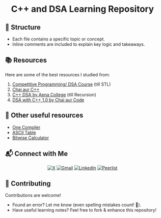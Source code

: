 <h1 align="center">C++ and DSA Learning Repository</h1>

## 📂 Structure
- Each file contains a specific topic or concept.
- Inline comments are included to explain key logic and takeaways.

## 📚 Resources
Here are some of the best resources I studied from: 

1. [Competitive Programming/ DSA Course](https://www.youtube.com/playlist?list=PLauivoElc3ggagradg8MfOZreCMmXMmJ-) (till STL)
2. [Chai aur C++](https://www.youtube.com/playlist?list=PLu71SKxNbfoCPfgKZS8UE0MDuwiKvL8zi)
3. [C++ DSA by Apna College](https://developer.mozilla.org/en-US/docs/Web/JavaScript) (till Recursion)
4. [DSA with C++ 1.0 by Chai aur Code](https://courses.chaicode.com/learn/batch/DSA-with-Cpp-1)

## 🔗 Other useful resources
- [One Compiler](https://onecompiler.com/cpp)
- [ASCII Table](https://www.asciitable.com/)
- [Bitwise Calculator](https://tc39.es/ecma262/)

## 📬 Connect with Me  
  
<div align="center">

[![X](https://img.shields.io/badge/X-%23000000.svg?logo=X&logoColor=white)](https://twitter.com/VishalKapgate)
[![Gmail](https://img.shields.io/badge/Gmail-D14836?logo=gmail&logoColor=white)](mailto:vishaldk26@gmail.com)
[![LinkedIn](https://custom-icon-badges.demolab.com/badge/LinkedIn-0A66C2?logo=linkedin-white&logoColor=fff)](https://linkedin.com/in/vishalkapgate)
[![Peerlist](https://img.shields.io/badge/-Peerlist-00AA45?style=flat&logo=peerlist&logoColor=white)](https://peerlist.io/vishalkapgate)

</div>

## 🤝 Contributing
Contributions are welcome!  

- Found an error? Let me know (even spelling mistakes count! 📝).  
- Have useful learning notes? Feel free to fork & enhance this repository!
